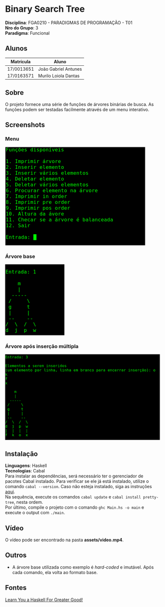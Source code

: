 # Binary Search Tree

**Disciplina**: FGA0210 - PARADIGMAS DE PROGRAMAÇÃO - T01 <br>
**Nro do Grupo**: 3<br>
**Paradigma**: Funcional<br>

## Alunos
|Matrícula | Aluno |
| -- | -- |
| 17/0013651  |  João Gabriel Antunes |
| 17/0163571  |  Murilo Loiola Dantas |

## Sobre 
O projeto fornece uma série de funções de árvores binárias de busca. As funções podem ser testadas facilmente através de um menu interativo.

## Screenshots
### Menu

![](./assets/menu.png)

### Árvore base

![](./assets/arvore.png)

### Árvore após inserção múltipla

![](./assets/insercao.png)

## Instalação 
**Linguagens**: Haskell<br>
**Tecnologias**: Cabal<br>
Para instalar as dependências, será necessário ter o gerenciador de pacotes Cabal instalado. Para verificar se ele já está instalado, utilize o comando ```cabal --version```. Caso não esteja instalado, siga as instruções [aqui](https://cabal.readthedocs.io/en/3.4/getting-started.html).</br>
Na sequência, execute os comandos ```cabal update``` e ```cabal install pretty-tree```, nesta ordem.</br>
Por último, compile o projeto com o comando ```ghc Main.hs -o main``` e execute o output com ```./main```.

## Vídeo
O vídeo pode ser encontrado na pasta **assets/video.mp4**.

## Outros 
- A árvore base utilizada como exemplo é *hard-coded* e imutável. Após cada comando, ela volta ao formato base.

## Fontes
[Learn You a Haskell For Greater Good!](http://learnyouahaskell.com/chapters)
